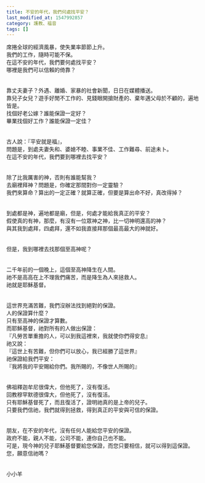 ```yaml
---
title: 不安的年代，我們何處找平安？
last_modified_at: 1547992857
category: 護教、福音
tags: []
---
```


席捲全球的經濟風暴，使失業率節節上升。<br>我們的工作，隨時可能不保。<br>在這不安的年代，我們要何處找平安？<br><!--more-->哪裡是我們可以信賴的倚靠？<br><br><br>靠丈夫妻子？外遇、離婚、家暴的社會新聞，日日在媒體播送。<br>靠兒子女兒？遊手好閒不工作的、見錢眼開搶財產的、棄年邁父母於不顧的，遍地皆是。<br>找個好老公嫁？誰能保證一定好？<br>畢業找個好工作？誰能保證一定佳？<br><br><br>古人說：『平安就是福』，<br>問題是，到處夫妻失和、婆媳不睦、事業不佳、工作難尋、前途未卜。<br>在這不安的年代，我們要到哪裡去找平安？<br><br><br>除了比我厲害的神，否則有誰能幫我？<br>去廟裡拜神？問題是，你確定那間對你一定靈驗？<br>我們來算命？算出的一定正確？就算正確，但要是算出命不好，真改得掉？<br><br><br>到處都是神，遍地都是廟，但是，何處才能給我真正的平安？<br>假使真的有神，那麼，有沒有一位眾神之神，比一切神明還高的神？<br>與其我到處拜，四處拜，還不如我直接拜那個最高最大的神就好。<br><br><br>但是，我到哪裡去找那個至高神呢？<br><br><br>二千年前的一個晚上，這個至高神降生在人間。<br>祂不是高高在上不理我們痛苦，而是降生為人來拯救人。<br>祂就是耶穌基督。<br><br><br>這世界充滿苦難，我們沒辦法找到絕對的保證。<br>人的保證算什麼？<br>只有至高神的保證才算數。<br>而耶穌基督，祂對所有的人做出保證：<br>『凡勞苦單重擔的人，可以到我這裡來，我就使你們得安息』<br>祂又說：<br>『這世上有苦難，但你們可以放心，我已經勝了這世界』<br>祂保證給我們平安：<br>『我將我的平安賜給你們。我所賜的，不像世人所賜的』<br><br><br>佛祖釋迦牟尼很偉大，但他死了，沒有復活。<br>回教穆罕默德很偉大，但他死了，沒有復活。<br>只有耶穌基督死了，而且復活了，證明祂真的是上帝的兒子。<br>只要我們信祂，我們就得到拯救，得到真正的平安與可信的保證。<br><br><br>朋友，在不安的年代，沒有任何人能給您平安的保證。<br>政府不能，親人不能，公司不能，連你自己也不能。<br>可是，現今神的兒子耶穌基督要給您保證，而您只要相信，就可以得到這保證。<br>您，願意信祂嗎？<br><br><br>小小羊<br>
